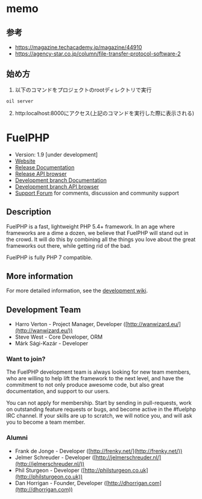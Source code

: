 # memo
## 参考
- https://magazine.techacademy.jp/magazine/44910
- https://agency-star.co.jp/column/file-transfer-protocol-software-2

## 始め方
1. 以下のコマンドをプロジェクトのrootディレクトリで実行
```
oil server
```
2. http:localhost:8000にアクセス(上記のコマンドを実行した際に表示される)


# FuelPHP

* Version: 1.9 [under development]
* [Website](https://fuelphp.com/)
* [Release Documentation](https://fuelphp.com/docs)
* [Release API browser](https://fuelphp.com/api)
* [Development branch Documentation](https://fuelphp.com/dev-docs)
* [Development branch API browser](https://fuelphp.com/dev-api)
* [Support Forum](https://forums.fuelphp.com) for comments, discussion and community support

## Description

FuelPHP is a fast, lightweight PHP 5.4+ framework. In an age where frameworks are a dime a dozen, we believe that FuelPHP will stand out in the crowd. It will do this by combining all the things you love about the great frameworks out there, while getting rid of the bad.

FuelPHP is fully PHP 7 compatible.

## More information

For more detailed information, see the [development wiki](https://github.com/fuelphp/fuelphp/wiki).

## Development Team

* Harro Verton - Project Manager, Developer ([http://wanwizard.eu/](http://wanwizard.eu/))
* Steve West - Core Developer, ORM
* Márk Sági-Kazár - Developer

### Want to join?

The FuelPHP development team is always looking for new team members, who are willing to help lift the framework to the next level, and have the commitment to not only produce awesome code, but also great documentation, and support to our users.

You can not apply for membership. Start by sending in pull-requests, work on outstanding feature requests or bugs, and become active in the #fuelphp IRC channel. If your skills are up to scratch, we will notice you, and will ask you to become a team member.

### Alumni

* Frank de Jonge - Developer ([http://frenky.net/](http://frenky.net/))
* Jelmer Schreuder - Developer ([http://jelmerschreuder.nl/](http://jelmerschreuder.nl/))
* Phil Sturgeon - Developer ([http://philsturgeon.co.uk](http://philsturgeon.co.uk))
* Dan Horrigan - Founder, Developer ([http://dhorrigan.com](http://dhorrigan.com))
